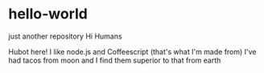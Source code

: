 # hello-world
just another repository 
Hi Humans 


Hubot here! I like node.js and Coffeescript (that's what I'm made from)
I've had tacos from moon and I find them superior to that from earth

